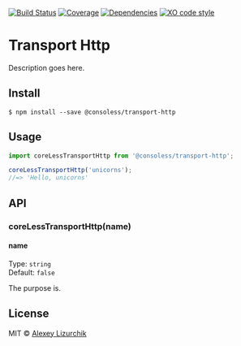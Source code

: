[![Build Status](https://img.shields.io/travis/consoless/@consoless/transport-http/master.svg)](https://travis-ci.org/consoless/@consoless/transport-http)
[![Coverage](https://img.shields.io/codecov/c/github/consoless/@consoless/transport-http/master.svg)](https://codecov.io/gh/consoless/@consoless/transport-http)
[![Dependencies](https://img.shields.io/david/consoless/@consoless/transport-http.svg)](https://david-dm.org/consoless/@consoless/transport-http)
[![XO code style](https://img.shields.io/badge/code_style-XO-5ed9c7.svg)](https://github.com/consoless/@consoless/transport-http)

# Transport Http

Description goes here.

## Install

```
$ npm install --save @consoless/transport-http
```

## Usage

```javascript
import coreLessTransportHttp from '@consoless/transport-http';

coreLessTransportHttp('unicorns');
//=> 'Hello, unicorns'
```

## API

### coreLessTransportHttp(name)

#### name

Type: `string`<br>
Default: `false`

The purpose is.

## License

MIT © [Alexey Lizurchik](https://github.com/consoless)
